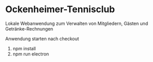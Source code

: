 
# Ockenheimer-Tennisclub

Lokale Webanwendung zum Verwalten von Mitgliedern, Gästen und Getränke-Rechnungen

Anwendung starten nach checkout
1. npm install
2. npm run electron

